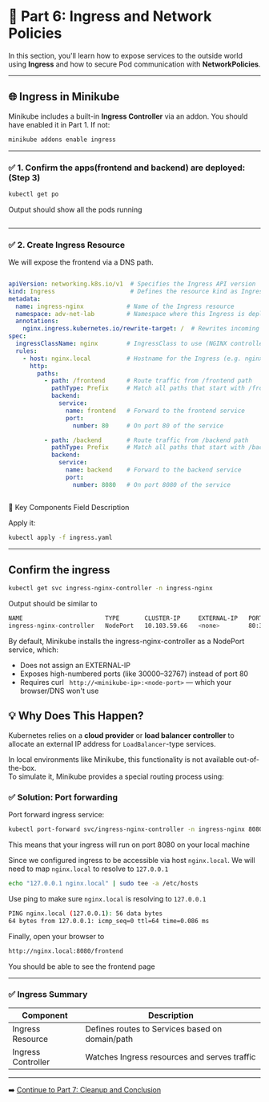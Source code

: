 # 🚪 Part 6: Ingress and Network Policies

In this section, you'll learn how to expose services to the outside world using **Ingress** and how to secure Pod communication with **NetworkPolicies**.

---

## 🌐 Ingress in Minikube

Minikube includes a built-in **Ingress Controller** via an addon. You should have enabled it in Part 1. If not:

```bash
minikube addons enable ingress
```

---
### ✅ 1. Confirm the apps(frontend and backend) are deployed: (Step 3)
```bash
kubectl get po

```
Output should show all the pods running

```bash
```

---

### ✅ 2. Create Ingress Resource

We will expose the frontend via a DNS path.

```yaml

apiVersion: networking.k8s.io/v1  # Specifies the Ingress API version
kind: Ingress                     # Defines the resource kind as Ingress
metadata:
  name: ingress-nginx            # Name of the Ingress resource
  namespace: adv-net-lab         # Namespace where this Ingress is deployed
  annotations:
    nginx.ingress.kubernetes.io/rewrite-target: /  # Rewrites incoming request paths to /
spec:
  ingressClassName: nginx        # IngressClass to use (NGINX controller)
  rules:
    - host: nginx.local          # Hostname for the Ingress (e.g. nginx.local in /etc/hosts)
      http:
        paths:
          - path: /frontend      # Route traffic from /frontend path
            pathType: Prefix     # Match all paths that start with /frontend
            backend:
              service:
                name: frontend   # Forward to the frontend service
                port:
                  number: 80     # On port 80 of the service

          - path: /backend       # Route traffic from /backend path
            pathType: Prefix     # Match all paths that start with /backend
            backend:
              service:
                name: backend    # Forward to the backend service
                port:
                  number: 8080   # On port 8080 of the service



```

🧩 Key Components
Field	Description

Apply it:
```bash
kubectl apply -f ingress.yaml
```

---

## Confirm the ingress

```bash
kubectl get svc ingress-nginx-controller -n ingress-nginx
```

Output should be similar to

```bash
NAME                       TYPE       CLUSTER-IP     EXTERNAL-IP   PORT(S)                      AGE
ingress-nginx-controller   NodePort   10.103.59.66   <none>        80:32002/TCP,443:30866/TCP   13m
```
By default, Minikube installs the ingress-nginx-controller as a NodePort service, which:
- Does not assign an EXTERNAL-IP
- Exposes high-numbered ports (like 30000–32767) instead of port 80
- Requires curl ``` http://<minikube-ip>:<node-port>``` — which your browser/DNS won't use

## 💡 Why Does This Happen?

Kubernetes relies on a **cloud provider** or **load balancer controller** to allocate an external IP address for `LoadBalancer`-type services.

In local environments like Minikube, this functionality is not available out-of-the-box.  
To simulate it, Minikube provides a special routing process using:

### ✅ Solution: Port forwarding
Port forward ingress service:

```bash
kubectl port-forward svc/ingress-nginx-controller -n ingress-nginx 8080:80
```
This means that your ingress will run on port 8080 on your local machine

Since we configured ingress to be accessible via host ```nginx.local```. We will need to map ```nginx.local``` to resolve to ```127.0.0.1```

```bash
echo "127.0.0.1 nginx.local" | sudo tee -a /etc/hosts
```
Use ping to make sure ```nginx.local``` is resolving to ```127.0.0.1```

```bash
PING nginx.local (127.0.0.1): 56 data bytes
64 bytes from 127.0.0.1: icmp_seq=0 ttl=64 time=0.086 ms
```

Finally, open your browser to 
```bash
http://nginx.local:8080/frontend
```

You should be able to see the frontend page



---

### ✅ Ingress Summary

| Component         | Description                                   |
|------------------|-----------------------------------------------|
| Ingress Resource | Defines routes to Services based on domain/path |
| Ingress Controller | Watches Ingress resources and serves traffic |

---

➡️ [Continue to Part 7: Cleanup and Conclusion](part-7-cleanup-and-conclusion.md)
